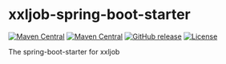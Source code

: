 # xxljob-spring-boot-starter
[![Maven Central](https://maven-badges.herokuapp.com/maven-central/cn.smilevers/tns-all/badge.svg)](http://search.maven.org/#search%7Cga%7C1%7Cg%3A%22cn.smilevers%22)
[![Maven Central](https://maven-badges.herokuapp.com/maven-central/cn.smilevers/tns-all/badge.svg)](https://search.maven.org/#search/cn.smilevers)
[![GitHub release](https://img.shields.io/badge/release-download-orange.svg)](https://github.com/jerrysearch/tns/releases)
[![License](https://img.shields.io/badge/license-Apache%202-4EB1BA.svg)](https://www.apache.org/licenses/LICENSE-2.0.html)

The spring-boot-starter for xxljob
